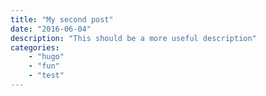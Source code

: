 ```yaml
---
title: "My second post"
date: "2016-06-04"
description: "This should be a more useful description"
categories:
    - "hugo"
    - "fun"
    - "test"
---
```

